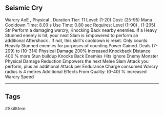 ## Seismic Cry
Warcry
AoE , Physical , Duration
Tier: 11
Level: (1-20)
Cost: (25-95) Mana
Cooldown Time: 8.00 s
Use Time: 0.80 sec
Requires: Level (1-90) , (1-205) Str
Perform a damaging warcry, Knocking Back nearby enemies. If a Heavy Stunned enemy is hit, your next Slam is Empowered to perform an additional Aftershock . If not, this skill's cooldown is reset. Only counts Heavily Stunned enemies for purposes of counting Power Gained.
Deals (7-209) to (10-314) Physical Damage
200% increased Knockback Distance
400 % more Stun buildup
Knocks Back Enemies
Hits ignore Enemy Monster Physical Damage Reduction
Empowers the next Melee Slam Attack you perform, plus an additional Attack per Endurance Charge consumed
Warcry radius is 4 metres
Additional Effects From Quality:
(0-40) % increased Warcry Speed

---
## Tags
#SkillGem
